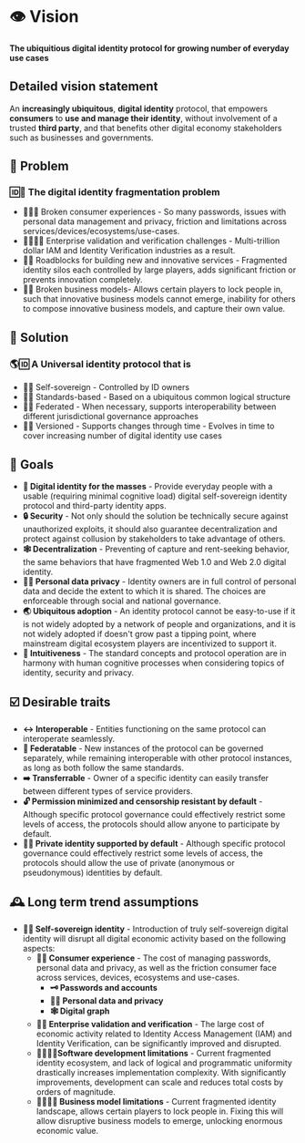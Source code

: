 # 👁 Vision

**The ubiquitious digital identity protocol for growing number of everyday use cases**

## Detailed vision statement

An **increasingly ubiquitous**, **digital identity** protocol, that empowers **consumers** to **use and manage their identity**, without involvement of a trusted **third party**, and that benefits other digital economy stakeholders such as businesses and governments.

## 🧩 Problem

### 🆔🧩 The digital identity fragmentation problem

- 🙍‍♀️🧩 Broken consumer experiences - So many passwords, issues with personal data management and privacy, friction and limitations across services/devices/ecosystems/use-cases.
- 🏢🙍‍♀️✅ Enterprise validation and verification challenges - Multi-trillion dollar IAM and Identity Verification industries as a result.
- 📱🧪 Roadblocks for building new and innovative services - Fragmented identity silos each controlled by large players, adds significant friction or prevents innovation completely.
- 🏢🧩 Broken business models- Allows certain players to lock people in, such that innovative business models cannot emerge, inability for others to compose innovative business models, and capture their own value.

## 🙌 Solution

### 🌎🆔 A **Universal identity protocol** that is

- 🤳🆔 Self-sovereign - Controlled by ID owners
- 📜🆔 Standards-based - Based on a ubiquitous  common logical structure
- 🔗🆔 Federated - When necessary, supports interoperability between different jurisdictional governance approaches
- 🔢🆔 Versioned - Supports changes through time - Evolves in time to cover increasing number of digital identity use cases

## 🎯 Goals

- **👥 Digital identity for the masses** - Provide everyday people with a usable (requiring minimal cognitive load) digital self-sovereign identity protocol and third-party identity apps.
- **🔒 Security** - Not only should the solution be technically secure against unauthorized exploits, it should also guarantee decentralization and protect against collusion by stakeholders to take advantage of others.
- **🕸 Decentralization** - Preventing of capture and rent-seeking behavior, the same behaviors that have fragmented Web 1.0 and Web 2.0 digital identity.
- **🦸‍♀️ Personal data privacy** - Identity owners are in full control of personal data and decide the extent to which it is shared. The choices are enforceable through social and national governance.
- **🌏 Ubiquitous adoption** - An identity protocol cannot be easy-to-use if it is not widely adopted by a network of people and organizations, and it is not widely adopted if doesn't grow past a tipping point, where mainstream digital ecosystem players are incentivized to support it.
- **🧠 Intuitiveness** - The standard concepts and protocol operation are in harmony with human cognitive processes when considering topics of identity, security and privacy.

## ☑️ Desirable traits

- **↔️ Interoperable** - Entities functioning on the same protocol can interoperate seamlessly.
- **🔗 Federatable** - New instances of the protocol can be governed separately, while remaining interoperable with other protocol instances, as long as both follow the same standards.
- **➡️ Transferrable** - Owner of a specific identity can easily transfer between different types of service providers.
- **🔓 Permission minimized and censorship resistant by default** - Although specific protocol governance could effectively restrict some levels of access, the protocols should allow anyone to participate by default.
- **🦸‍♂️ Private identity supported by default** - Although specific protocol governance could effectively restrict some levels of access, the protocols should allow the use of private (anonymous or pseudonymous) identities by default.

## 🕰 Long term trend assumptions

- **🤳🆔 Self-sovereign identity** - Introduction of truly self-sovereign digital identity will disrupt all digital economic activity based on the following aspects:
  - **🙍‍♀️ Consumer experience** - The cost of managing passwords, personal data and privacy, as well as the friction consumer face across services, devices, ecosystems and use-cases.
    - **🗝 Passwords and accounts**
    - **🦸‍♀️ Personal data and privacy**
    - **🕸 Digital graph**
  - **🏢✅ Enterprise validation and verification** - The large cost of economic activity related to Identity Access Management (IAM) and Identity Verification, can be significantly improved and disrupted.
  - **👩‍💻🏃‍♀️Software development limitations** - Current fragmented identity ecosystem, and lack of logical and programmatic uniformity drastically increases implementation complexity. With significantly improvements, development can scale and reduces total costs by orders of magnitude.
  - **👨‍💼🏃‍♂️ Business model limitations** - Current fragmented identity landscape, allows certain players to lock people in. Fixing this will allow disruptive business models to emerge, unlocking enormous economic value.
